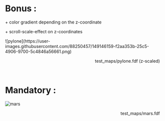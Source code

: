 # Bonus :
<p align="left">+ color gradient depending on the z-coordinate</p>
<p align="left">+ scroll-scale-effect on z-coordinates</p>
![pylone](https://user-images.githubusercontent.com/88250457/149146159-f2aa353b-25c5-4906-9700-5c4846a56661.png)
<p align="right">test_maps/pylone.fdf (z-scaled)</p>
<br>

# Mandatory :
![mars](https://user-images.githubusercontent.com/88250457/149146709-61ffc04a-4159-43d0-a6aa-19f691ebb4a1.png)
<p align="right">test_maps/mars.fdf</p>
